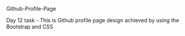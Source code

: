 Github-Profile-Page

Day 12 task - This is Github profile page design achieved by using the Bootstrap and CSS

